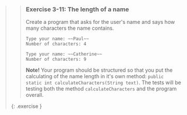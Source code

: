 <!-- WAS 3-5 -->
>> ### Exercise 3-11: The length of a name
>> 
>> Create a program that asks for the user's name and says how many characters the name contains.
>> 
>>```output
>> Type your name: ~~Paul~~
>> Number of characters: 4
>>```
>>
>>```output
>> Type your name: ~~Catherine~~
>> Number of characters: 9
>>```
>>
>> **Note!** Your program should be structured so that you put the calculating of the name length in it's own method: `public static int calculateCharacters(String text)`. The tests will be testing both the method `calculateCharacters` and the program overall.
>>
>{: .exercise }